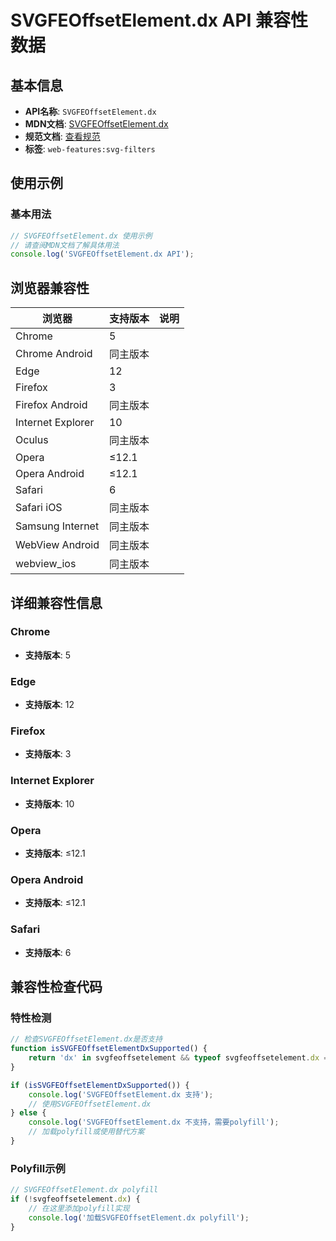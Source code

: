# SVGFEOffsetElement.dx API 兼容性数据

## 基本信息

- **API名称**: `SVGFEOffsetElement.dx`
- **MDN文档**: [SVGFEOffsetElement.dx](https://developer.mozilla.org/docs/Web/API/SVGFEOffsetElement/dx)
- **规范文档**: [查看规范](https://drafts.fxtf.org/filter-effects/#dom-svgfeoffsetelement-dx)
- **标签**: `web-features:svg-filters`

## 使用示例

### 基本用法

```javascript
// SVGFEOffsetElement.dx 使用示例
// 请查阅MDN文档了解具体用法
console.log('SVGFEOffsetElement.dx API');
```

## 浏览器兼容性

| 浏览器 | 支持版本 | 说明 |
|--------|----------|------|
| Chrome | 5 |  |
| Chrome Android | 同主版本 |  |
| Edge | 12 |  |
| Firefox | 3 |  |
| Firefox Android | 同主版本 |  |
| Internet Explorer | 10 |  |
| Oculus | 同主版本 |  |
| Opera | ≤12.1 |  |
| Opera Android | ≤12.1 |  |
| Safari | 6 |  |
| Safari iOS | 同主版本 |  |
| Samsung Internet | 同主版本 |  |
| WebView Android | 同主版本 |  |
| webview_ios | 同主版本 |  |

## 详细兼容性信息

### Chrome

- **支持版本**: 5

### Edge

- **支持版本**: 12

### Firefox

- **支持版本**: 3

### Internet Explorer

- **支持版本**: 10

### Opera

- **支持版本**: ≤12.1

### Opera Android

- **支持版本**: ≤12.1

### Safari

- **支持版本**: 6

## 兼容性检查代码

### 特性检测

```javascript
// 检查SVGFEOffsetElement.dx是否支持
function isSVGFEOffsetElementDxSupported() {
    return 'dx' in svgfeoffsetelement && typeof svgfeoffsetelement.dx === 'function';
}

if (isSVGFEOffsetElementDxSupported()) {
    console.log('SVGFEOffsetElement.dx 支持');
    // 使用SVGFEOffsetElement.dx
} else {
    console.log('SVGFEOffsetElement.dx 不支持，需要polyfill');
    // 加载polyfill或使用替代方案
}
```

### Polyfill示例

```javascript
// SVGFEOffsetElement.dx polyfill
if (!svgfeoffsetelement.dx) {
    // 在这里添加polyfill实现
    console.log('加载SVGFEOffsetElement.dx polyfill');
}
```

